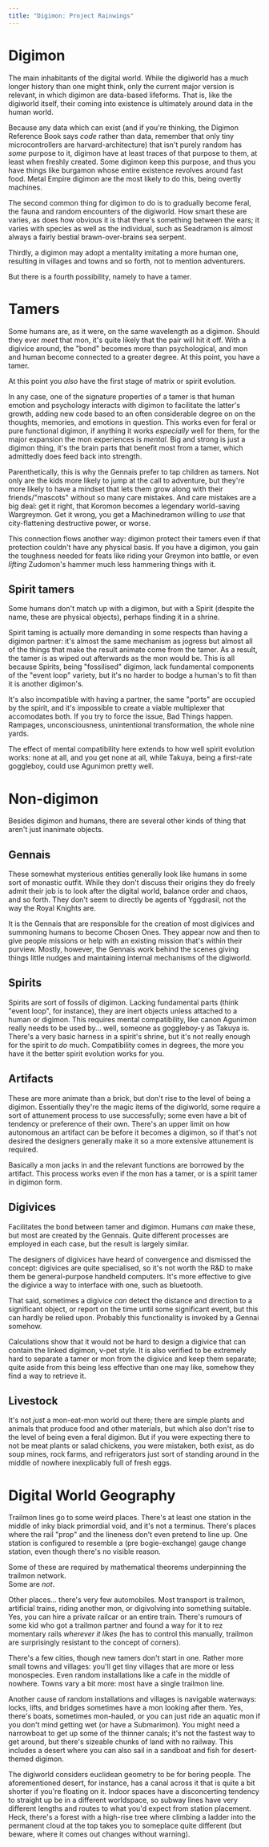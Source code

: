 ```yaml
---
title: "Digimon: Project Rainwings"
---
```

# Digimon
The main inhabitants of the digital world.
While the digiworld has a much longer history than one might think, only the current major version is relevant, in which digimon are data-based lifeforms.
That is, like the digiworld itself, their coming into existence is ultimately around data in the human world.

Because any data which can exist (and if you're thinking, the Digimon Reference Book says *code* rather than data, remember that only tiny microcontrollers are harvard-architecture) that isn't purely random has *some* purpose to it, digimon have at least traces of that purpose to them, at least when freshly created.
Some digimon keep this purpose, and thus you have things like burgamon whose entire existence revolves around fast food.
Metal Empire digimon are the most likely to do this, being overtly machines.

The second common thing for digimon to do is to gradually become feral, the fauna and random encounters of the digiworld.
How smart these are varies, as does how obvious it is that there's something between the ears; it varies with species as well as the individual, such as Seadramon is almost always a fairly bestial brawn-over-brains sea serpent.

Thirdly, a digimon may adopt a mentality imitating a more human one, resulting in villages and towns and so forth, not to mention adventurers.

But there is a fourth possibility, namely to have a tamer.

# Tamers
Some humans are, as it were, on the same wavelength as a digimon.
Should they ever *meet* that mon, it's quite likely that the pair will hit it off.
With a digivice around, the "bond" becomes more than psychological, and mon and human become connected to a greater degree.
At this point, you have a tamer.

At this point you *also* have the first stage of matrix or spirit evolution.

In any case, one of the signature properties of a tamer is that human emotion and psychology interacts with digimon to facilitate the latter's growth, adding new code based to an often considerable degree on on the thoughts, memories, and emotions in question.
This works even for feral or pure functional digimon, if anything it works *especially* well for them, for the major expansion the mon experiences is *mental*.
Big and strong is just a digimon thing, it's the brain parts that benefit most from a tamer, which admittedly does feed back into strength.

Parenthetically, this is why the Gennais prefer to tap children as tamers.
Not only are the kids more likely to jump at the call to adventure, but they're more likely to have a mindset that lets them grow along with their friends/"mascots" without so many care mistakes.
And care mistakes are a big deal: get it right, that Koromon becomes a legendary world-saving Wargreymon.
Get it wrong, you get a Machinedramon willing to *use* that city-flattening destructive power, or worse.

This connection flows another way: digimon protect their tamers even if that protection couldn't have any physical basis.
If you have a digimon, you gain the toughness needed for feats like riding your Greymon into battle, or even *lifting* Zudomon's hammer much less hammering things with it.

## Spirit tamers
Some humans don't match up with a digimon, but with a Spirit (despite the name, these are physical objects), perhaps finding it in a shrine.

Spirit taming is actually more demanding in some respects than having a digimon partner: it's almost the same mechanism as jogress but almost all of the things that make the result animate come from the tamer.
As a result, the tamer is as wiped out afterwards as the mon would be.
This is all because Spirits, being "fossilised" digimon, lack fundamental components of the "event loop" variety, but it's no harder to bodge a human's to fit than it is another digimon's.

It's also incompatible with having a partner, the same "ports" are occupied by the spirit, and it's impossible to create a viable multiplexer that accomodates both.
If you try to force the issue, Bad Things happen.
Rampages, unconsciousness, unintentional transformation, the whole nine yards.

The effect of mental compatibility here extends to how well spirit evolution works: none at all, and you get none at all, while Takuya, being a first-rate goggleboy, could use Agunimon pretty well.

# Non-digimon
Besides digimon and humans, there are several other kinds of thing that aren't just inanimate objects.

## Gennais
These somewhat mysterious entities generally look like humans in some sort of monastic outfit.
While they don't discuss their origins they do freely admit their job is to look after the digital world, balance order and chaos, and so forth.
They don't seem to directly be agents of Yggdrasil, not the way the Royal Knights are.

It is the Gennais that are responsible for the creation of most digivices and summoning humans to become Chosen Ones.
They appear now and then to give people missions or help with an existing mission that's within their purview.
Mostly, however, the Gennais work behind the scenes giving things little nudges and maintaining internal mechanisms of the digiworld.

## Spirits
Spirits are sort of fossils of digimon. Lacking fundamental parts (think "event loop", for instance), they are inert objects unless attached to a human or digimon.
This requires mental compatibility, like canon Agunimon really needs to be used by... well, someone as goggleboy-y as Takuya is.
There's a very basic harness in a spirit's shrine, but it's not really enough for the spirit to *do* much.
Compatibility comes in degrees, the more you have it the better spirit evolution works for you.

## Artifacts
These are more animate than a brick, but don't rise to the level of being a digimon.
Essentially they're the magic items of the digiworld, some require a sort of attunement process to use successfully; some even have a bit of tendency or preference of their own.
There's an upper limit on how autonomous an artifact can be before it becomes a digimon, so if that's not desired the designers generally make it so a more extensive attunement is required.

Basically a mon jacks in and the relevant functions are borrowed by the artifact.
This process works even if the mon has a tamer, or is a spirit tamer in digimon form.

## Digivices
Facilitates the bond between tamer and digimon.
Humans *can* make these, but most are created by the Gennais.
Quite different processes are employed in each case, but the result is largely similar.

The designers of digivices have heard of convergence and dismissed the concept: digivices are quite specialised, so it's not worth the R&D to make them be general-purpose handheld computers.
It's more effective to give the digivice a way to interface with one, such as bluetooth.

That said, sometimes a digivice *can* detect the distance and direction to a significant object, or report on the time until some significant event, but this can hardly be relied upon.
Probably this functionality is invoked by a Gennai somehow.

Calculations show that it would not be hard to design a digivice that can contain the linked digimon, v-pet style.
It is also verified to be extremely hard to separate a tamer or mon from the digivice and keep them separate; quite aside from this being less effective than one may like, somehow they find a way to retrieve it.

## Livestock
It's not *just* a mon-eat-mon world out there; there are simple plants and animals that produce food and other materials, but which also don't rise to the level of being even a feral digimon.
But if you were expecting there to not be meat plants or salad chickens, you were mistaken, both exist, as do soup mines, rock farms, and refrigerators just sort of standing around in the middle of nowhere inexplicably full of fresh eggs.

# Digital World Geography

Trailmon lines go to some weird places.
There's at least one station in the middle of inky black primordial void, and it's not a terminus.
There's places where the rail "prop" and the lineness don't even pretend to line up.
One station is configured to resemble a (pre bogie-exchange) gauge change station, even though there's no visible reason.

Some of these are required by mathematical theorems underpinning the trailmon network.  
Some are _not_.

Other places... there's very few automobiles.
Most transport is trailmon, artificial trains, riding another mon, or digivolving into something suitable.
Yes, you can hire a private railcar or an entire train.
There's rumours of some kid who got a trailmon partner and found a way for it to rez momentary rails _wherever it likes_
(he has to control this manually, trailmon are surprisingly resistant to the concept of corners).

There's a few cities, though new tamers don't start in one.
Rather more small towns and villages: you'll get tiny villages that are more or less monospecies.
Even random installations like a cafe in the middle of nowhere.
Towns vary a bit more: most have a single trailmon line.

Another cause of random installations and villages is navigable waterways: locks, lifts, and bridges sometimes have a mon looking after them.
Yes, there's boats, sometimes mon-hauled, or you can just ride an aquatic mon if you don't mind getting wet (or have a Submarimon).
You might need a narrowboat to get up some of the thinner canals; it's not the fastest way to get around, but there's sizeable chunks of land with no railway.
This includes a desert where you can also sail in a sandboat and fish for desert-themed digimon.

The digiworld considers euclidean geometry to be for boring people.
The aforementioned desert, for instance, has a canal across it that is quite a bit shorter if you're floating on it.
Indoor spaces have a disconcerting tendency to straight up be in a different worldspace, so subway lines have very different lengths and routes to what you'd expect from station placement.
Heck, there's a forest with a high-rise tree where climbing a ladder into the permanent cloud at the top takes you to someplace quite different (but beware, where it comes out changes without warning).
